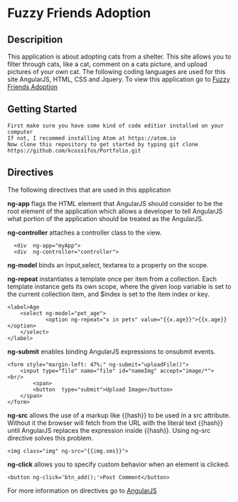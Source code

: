 # Fuzzy Friends Adoption

## Descripition 
This application is about adopting cats from a shelter. This site allows you to filter through cats, like a cat, comment on a cats picture, and upload pictures of your own cat. The following coding languages are used for this site AngularJS, HTML, CSS and Jquery.
To view this application go to [Fuzzy Friends Adoption](https://kcossifos.github.io/Angular/CatAdoption/index.html)

## Getting Started
```
First make sure you have some kind of code editior installed on your computer
If not, I recommed installing Atom at https://atom.io
Now clone this repository to get started by typing git clone https://github.com/kcossifos/Portfolio.git
```

## Directives
The following directives that are used in this application

**ng-app** flags the HTML element that AngularJS should consider to be the root element of the application which allows a developer to tell AngularJS what portion of the application should be treated as the AngularJS.

**ng-controller** attaches a controller class to the view.

```
  <div  ng-app="myApp">
  <div  ng-controller="controller">
```
**ng-model** binds an input,select, textarea to a property on the scope.

**ng-repeat** instantiates a template once per item from a collection. Each template instance gets its own scope, where the given loop variable is set to the current collection item, and $index is set to the item index or key.

```
<label>Age
	<select ng-model="pet_age">
          	<option ng-repeat="x in pets" value="{{x.age}}">{{x.age}}</option>
	</select>
</label>
```

**ng-submit** enables binding AngularJS expressions to onsubmit events.

```
<form style="margin-left: 47%;" ng-submit="uploadFile()">
	<input type="file" name="file" id="nameImg" accept="image/*"> <br/>
        <span>
		<button  type="submit">Upload Image</button>
	</span>
</form>
```

**ng-src** allows the use of a markup like {{hash}} to be used in a src attribute. Without it the browser will fetch from the URL with the literal text {{hash}} until AngularJS replaces the expression inside {{hash}}. Using ng-src directive solves this problem.

```
<img class="img" ng-src="{{img.sms}}">  
```

**ng-click** allows you to specify custom behavior when an element is clicked.
```
<button ng-click='btn_add();'>Post Comment</button>
```

For more information on directives go to [AngularJS](https://docs.angularjs.org/tutorial)




